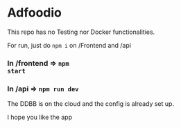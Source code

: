 # Adfoodio

This repo has no Testing nor Docker functionalities. 


For run, just do <code>npm i</code> on /Frontend and /api


### In /frontend => <code>npm start</code>

### In /api => <code>npm run dev</code>


The DDBB is on the cloud and the config is already set up. 



I hope you like the app
